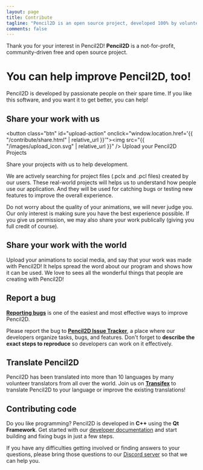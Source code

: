 ```yaml
---
layout: page
title: Contribute
tagline: "Pencil2D is an open source project, developed 100% by volunteers."
comments: false
---
```


<style>
#upload-action {
  line-height: 2rem;
  display: block;
}

#upload-action img {
  height: 2rem;
  vertical-align: middle;
}

.btn, .btn:hover {
	background: rgb(20,95,179);
	border-color: rgb(67,128,196);
  padding: 0.5rem 1rem;
}
</style>

Thank you for your interest in Pencil2D! **Pencil2D** is a not-for-profit, community-driven free and open source project.

# You can help improve Pencil2D, too!

Pencil2D is developed by passionate people on their spare time.
If you like this software, and you want it to get better, you can help!

## Share your work with us

<button class="btn" id="upload-action" onclick="window.location.href='{{ "/contribute/share.html" | relative_url }}'"><img src="{{ "/images/upload_icon.svg" | relative_url }}" /> Upload your Pencil2D Projects</button>

Share your projects with us to help development.

We are actively searching for project files (.pclx and .pcl files) created by our users. These real-world projects will helps us to understand how people use our application. And they will be used for catching bugs or testing new features to improve the overall experience. 

Do not worry about the quality of your animations, we will never judge you. Our only interest is making sure you have the best experience possible. If you give us permission, we may also share your work publically (giving you full credit of course).

## Share your work with the world

Upload your animations to social media, and say that your work was made with Pencil2D! It helps spread the word about our program and shows how it can be used. We love to sees all the wonderful things that people are creating with Pencil2D!

## Report a bug

**[Reporting bugs][3]** is one of the easiest and most effective ways to improve Pencil2D.

Please report the bug to **[Pencil2D Issue Tracker][3]**, a place where our developers organize tasks, bugs, and features. Don't forget to **describe the exact steps to reproduce** so developers can work on it effectively.

## Translate Pencil2D

Pencil2D has been translated into more than 10 languages by many volunteer translators from all over the world.
Join us on **[Transifex][4]** to translate Pencil2D to your language or improve the existing translations!

## Contributing code

Do you like programming? Pencil2D is developed in **C++** using the **Qt Framework**. Get started with our [developer documentation][1] and start building and fixing bugs in just a few steps.

If you have any difficulties getting involved or finding answers to your questions, please bring those questions to our [Discord server][5] so that we can help you.


[0]: https://github.com/pencil2d/pencil
[1]: https://dev.pencil2d.org/  "Developer documentation"
[2]: http://www.gnu.org/licenses/old-licenses/gpl-2.0.html "GPLv2"
[3]: https://github.com/pencil2d/pencil/issues "Issue Tracker"
[4]: https://www.transifex.com/pencil2d/pencil2d/ "Transifex"
[5]: https://discord.gg/8FxdV2g "Pencil2D Discord server"
